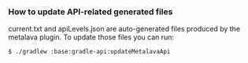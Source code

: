### How to update API-related generated files

current.txt and apiLevels.json are auto-generated files produced by the metalava plugin.
To update those files you can run:

```
$ ./gradlew :base:gradle-api:updateMetalavaApi
```

